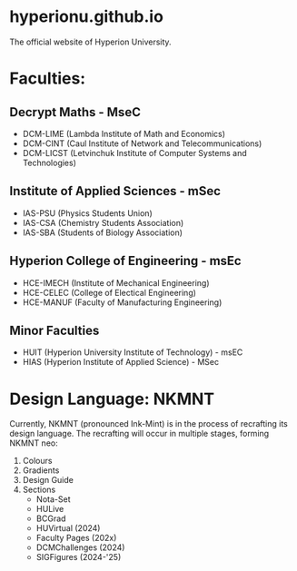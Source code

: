 # hyperionu.github.io
The official website of Hyperion University.
# Faculties:
## Decrypt Maths - MseC
- DCM-LIME (Lambda Institute of Math and Economics)
- DCM-CINT (Caul Institute of Network and Telecommunications)
- DCM-LICST (Letvinchuk Institute of Computer Systems and Technologies)
## Institute of Applied Sciences - mSec
- IAS-PSU (Physics Students Union)
- IAS-CSA (Chemistry Students Association)
- IAS-SBA (Students of Biology Association)
## Hyperion College of Engineering - msEc
- HCE-IMECH (Institute of Mechanical Engineering)
- HCE-CELEC (College of Electical Engineering)
- HCE-MANUF (Faculty of Manufacturing Engineering)
## Minor Faculties
- HUIT (Hyperion University Institute of Technology) - msEC
- HIAS (Hyperion Institute of Applied Science) - MSec
# Design Language: NKMNT
Currently, NKMNT (pronounced Ink-Mint) is in the process of recrafting its design language. The recrafting will occur in multiple stages, forming NKMNT neo:
1. Colours
2. Gradients
3. Design Guide
4. Sections
   -  Nota-Set
   -  HULive 
   -  BCGrad 
   -  HUVirtual (2024)
   -  Faculty Pages (202x)
   -  DCMChallenges (2024)
   -  SIGFigures (2024-'25)
